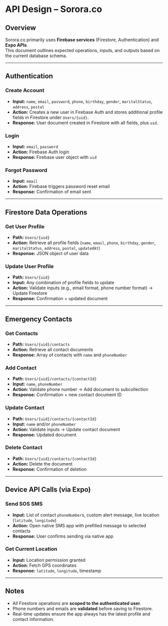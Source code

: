 # API Design – Sorora.co

## Overview
Sorora.co primarily uses **Firebase services** (Firestore, Authentication) and **Expo APIs**.  
This document outlines expected operations, inputs, and outputs based on the current database schema.

---

## Authentication

### Create Account
- **Input:** `name`, `email`, `password`, `phone`, `birthday`, `gender`, `maritalStatus`, `address`, `postal`  
- **Action:** Creates a new user in Firebase Auth and stores additional profile fields in Firestore under `Users/{uid}`.  
- **Response:** User document created in Firestore with all fields, plus `uid`.  

### Login
- **Input:** `email`, `password`  
- **Action:** Firebase Auth login  
- **Response:** Firebase user object with `uid`  

### Forgot Password
- **Input:** `email`  
- **Action:** Firebase triggers password reset email  
- **Response:** Confirmation of email sent  

---

## Firestore Data Operations

### Get User Profile
- **Path:** `Users/{uid}`  
- **Action:** Retrieve all profile fields (`name`, `email`, `phone`, `birthday`, `gender`, `maritalStatus`, `address`, `postal`, `updatedAt`)  
- **Response:** JSON object of user data  

### Update User Profile
- **Path:** `Users/{uid}`  
- **Input:** Any combination of profile fields to update  
- **Action:** Validate inputs (e.g., email format, phone number format) → Update Firestore  
- **Response:** Confirmation + updated document  

---

## Emergency Contacts

### Get Contacts
- **Path:** `Users/{uid}/contacts`  
- **Action:** Retrieve all contact documents  
- **Response:** Array of contacts with `name` and `phoneNumber`  

### Add Contact
- **Path:** `Users/{uid}/contacts/{contactId}`  
- **Input:** `name`, `phoneNumber`  
- **Action:** Validate phone number → Add document to subcollection  
- **Response:** Confirmation + new contact document ID  

### Update Contact
- **Path:** `Users/{uid}/contacts/{contactId}`  
- **Input:** `name` and/or `phoneNumber`  
- **Action:** Validate inputs → Update contact document  
- **Response:** Updated document  

### Delete Contact
- **Path:** `Users/{uid}/contacts/{contactId}`  
- **Action:** Delete the document  
- **Response:** Confirmation of deletion  

---

## Device API Calls (via Expo)

### Send SOS SMS
- **Input:** List of contact `phoneNumber`s, custom alert message, live location (`latitude`, `longitude`)  
- **Action:** Open native SMS app with prefilled message to selected contacts  
- **Response:** User confirms sending via native app  

### Get Current Location
- **Input:** Location permission granted  
- **Action:** Fetch GPS coordinates  
- **Response:** `latitude`, `longitude`, timestamp  

---

## Notes
- All Firestore operations are **scoped to the authenticated user**.  
- Phone numbers and emails are **validated** before saving to Firestore.  
- Real-time updates ensure the app always has the latest profile and contact information.  
